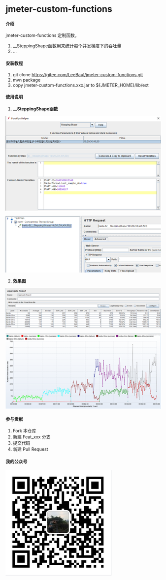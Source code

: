 # jmeter-custom-functions

#### 介绍

jmeter-custom-functions 定制函数。
1. __SteppingShape函数用来统计每个并发梯度下的吞吐量
2. ...
#### 安装教程

1.  git clone https://gitee.com/LeeBaul/jmeter-custom-functions.git
2.  mvn package
3.  copy jmeter-custom-functions.xxx.jar to ${JMETER_HOME}/lib/ext

#### 使用说明

1.   **__SteppingShape函数** 

![输入图片说明](src/main/resources/images/image00.png)

![输入图片说明](src/main/resources/images/image01.png)

2.   **效果图**

![输入图片说明](src/main/resources/images/image02.png)

![输入图片说明](src/main/resources/images/image03.png)


#### 参与贡献

1.  Fork 本仓库
2.  新建 Feat_xxx 分支
3.  提交代码
4.  新建 Pull Request


#### 我的公众号

![输入图片说明](src/main/resources/images/image04.png)
